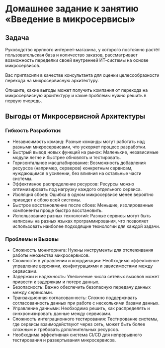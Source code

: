 # Домашнее задание к занятию «Введение в микросервисы»

## Задача

Руководство крупного интернет-магазина, у которого постоянно растёт пользовательская база и количество заказов, рассматривает возможность переделки своей внутренней   ИТ-системы на основе микросервисов. 

Вас пригласили в качестве консультанта для оценки целесообразности перехода на микросервисную архитектуру. 

Опишите, какие выгоды может получить компания от перехода на микросервисную архитектуру и какие проблемы нужно решить в первую очередь.


## Выгоды от Микросервисной Архитектуры

### Гибкость Разработки:
* Независимость команд: Разные команды могут работать над разными микросервисами, что ускоряет процесс разработки.
* Быстрый вывод новых функций на рынок: Маленькие, независимые модули легче и быстрее обновлять и тестировать.
* Горизонтальное масштабирование: Возможность добавления ресурсов (например, серверов) конкретным сервисам, нуждающимся в усилении, без влияния на остальные части системы.
* Эффективное распределение ресурсов: Ресурсы можно оптимизировать под нагрузку каждого отдельного сервиса.
* Изоляция сбоев: Ошибка в одном микросервисе менее вероятно приведет к сбою всей системы.
* Быстрое восстановление после сбоев: Меньшие, изолированные компоненты проще быстро восстановить.
* Использование разных технологий: Разные сервисы могут быть написаны на разных языках программирования, что позволяет использовать наиболее подходящие технологии для каждой задачи.

### Проблемы и Вызовы
* Сложность мониторинга: Нужны инструменты для отслеживания работы множества микросервисов.
* Сложности в управлении и координации: Необходимо эффективное управление версиями, конфигурациями и зависимостями между сервисами.
* Задержки и надежность: Увеличение числа сетевых вызовов может привести к задержкам и потере данных.
* Безопасность: Важно обеспечить безопасную передачу данных между сервисами.
* Транзакционная согласованность: Сложно поддерживать согласованность данных при работе с несколькими базами данных.
* Управление данными: Необходимо решить, как распределять и синхронизировать данные между сервисами.
* Сложность интеграционного тестирования: Тестирование системы, где сервисы взаимодействуют через сеть, может быть более сложным и требовать дополнительных ресурсов.
* Необходима эффективная система CI/CD для непрерывного тестирования и развертывания микросервисов.